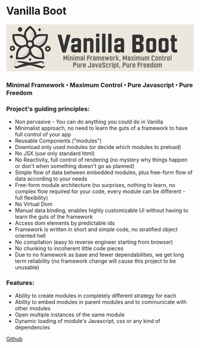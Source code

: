 # Vanilla Boot

![Minimal Framework ꞏ Maximum Control ꞏ Pure Javascript ꞏ Pure Freedom](https://raw.githubusercontent.com/eyallior/vanillaboot/refs/heads/main/images/logo-dark.png)

### Minimal Framework ꞏ Maximum Control ꞏ Pure Javascript ꞏ Pure Freedom

### Project's guiding principles:

* Non pervasive - You can do anything you could do in Vanilla
* Minimalist approach, no need to learn the guts of a framework to have full control of your app
* Reusable Components ("modules")
* Download only used modules (or decide which modules to preload)
* No JSX (use only standard html)
* No Reactivity, full control of rendering (no mystery why things happen or don't when something doesn't go as planned)
* Simple flow of data between embedded modules, plus free-form flow of data according to your needs
* Free-form module architecture (no surprises, nothing to learn, no complex flow required for your code, every module can be different - full flexibility)
* No Virtual Dom
* Manual data binding, enables highly customizable UI without having to learn the guts of the framework
* Access dom elements by predictable ids
* Framework is written in short and simple code, no stratified object oriented hell
* No compilation (easy to reverse engineer starting from browser)
* No chunking to incoherent little code pieces
* Due to no framework as base and fewer dependabilities, we get long term reliability (no framework change will cause this project to be unusable)

### Features:

* Ability to create modules in completely different strategy for each
* Ability to embed modules in parent modules and to communicate with other modules
* Open multiple instances of the same module
* Dynamic loading of module's Javascript, css or any kind of dependencies

[Github](https://github.com/eyallior/vanillaboot)
